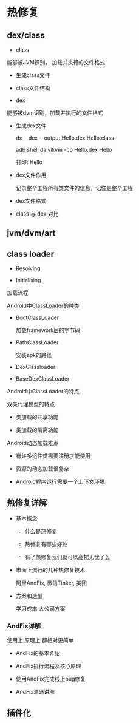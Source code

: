 # 热修复

## dex/class

- class

能够被JVM识别， 加载并执行的文件格式

  - 生成class文件
  - class文件结构


- dex

能够被dvm识别，加载并执行的文件格式

  - 生成dex文件

     dx --dex --output Hello.dex Hello.class

     adb shell
     dalvikvm -cp Hello.dex Hello

     打印: Hello
  - dex文件作用

     记录整个工程所有类文件的信息，记住是整个工程
  - dex文件格式

- class 与 dex 对比




## jvm/dvm/art



## class loader

- Resolving

- Initialising



加载流程



Android中ClassLoader的种类

- BootClassLoader

  加载framework层的字节码

- PathClassLoader

  安装apk的路径

- DexClassloader

- BaseDexClassLoader

Android中ClassLoader的特点


双亲代理模型的特点

   - 类加载的共享功能

   - 类加载的隔离功能

Android动态加载难点

- 有许多组件类需要注册才能使用

- 资源的动态加载很复杂

- Android程序运行需要一个上下文环境


## 热修复详解

- 基本概念

   - 什么是热修复

   - 热修复有哪些好处

   - 有了热修复我们就可以高枕无忧了么

- 市面上流行的几种热修复技术


   阿里AndFix, 微信Tinker, 美团

- 方案和选型

  学习成本 大公司方案


### AndFix详解

使用上 原理上 都相对更简单

- AndFix的基本介绍

- AndFix执行流程及核心原理

- 使用AndFix完成线上bug修复

- AndFix源码讲解

## 插件化


